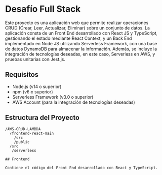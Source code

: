 # Desafío Full Stack

Este proyecto es una aplicación web que permite realizar operaciones CRUD (Crear, Leer, Actualizar, Eliminar) sobre un conjunto de datos. La aplicación consta de un Front End desarrollado con React JS y TypeScript, gestionando el estado mediante React Context, y un Back End implementado en Node JS utilizando Serverless Framework, con una base de datos DynamoDB para almacenar la información. Además, se incluye la integración de tecnologías deseadas, en este caso, Serverless en AWS, y pruebas unitarias con Jest.js.

## Requisitos

- Node.js (v14 o superior)
- npm (v6 o superior)
- Serverless Framework (v3.0 o superior)
- AWS Account (para la integración de tecnologías deseadas)

## Estructura del Proyecto

```plaintext
/AWS-CRUD-LAMBDA
  /frontend-react-main
    /src
    /public
  /src
   /serverless
  
## Frontend

Contiene el código del Front End desarrollado con React y TypeScript.
